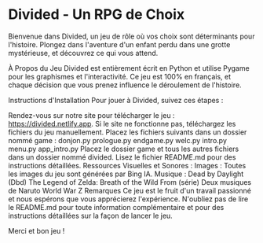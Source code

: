 # Divided - Un RPG de Choix
Bienvenue dans Divided, un jeu de rôle où vos choix sont déterminants pour l'histoire. Plongez dans l'aventure d'un enfant perdu dans une grotte mystérieuse, et découvrez ce qui vous attend.

À Propos du Jeu
Divided est entièrement écrit en Python et utilise Pygame pour les graphismes et l'interactivité. Ce jeu est 100% en français, et chaque décision que vous prenez influence le déroulement de l'histoire.

Instructions d'Installation
Pour jouer à Divided, suivez ces étapes :

 Rendez-vous sur notre site pour télécharger le jeu : https://divided.netlify.app.
 Si le site ne fonctionne pas, téléchargez les fichiers du jeu manuellement.
 Placez les fichiers suivants dans un dossier nommé game :
     donjon.py
     prologue.py
     endgame.py
     welc.py
     intro.py
     menu.py
     app_intro.py
 Placez le dossier game et tous les autres fichiers dans un dossier nommé divided.
 Lisez le fichier README.md pour des instructions détaillées.
Ressources Visuelles et Sonores :
Images : Toutes les images du jeu sont générées par Bing IA.
Musique :
Dead by Daylight (Dbd)
The Legend of Zelda: Breath of the Wild
From (série)
Deux musiques de Naruto
World War Z
Remarques
Ce jeu est le fruit d'un travail passionné et nous espérons que vous apprécierez l'expérience. N'oubliez pas de lire le README.md pour toute information complémentaire et pour des instructions détaillées sur la façon de lancer le jeu.

Merci et bon jeu !
